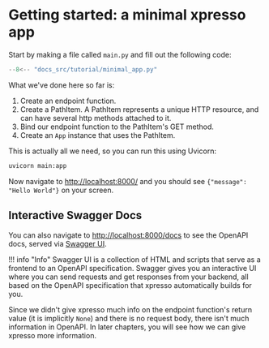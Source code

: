 # Getting started: a minimal xpresso app

Start by making a file called `main.py` and fill out the following code:

```python
--8<-- "docs_src/tutorial/minimal_app.py"
```

What we've done here so far is:

1. Create an endpoint function.
1. Create a PathItem. A PathItem represents a unique HTTP resource, and can have several http methods attached to it.
1. Bind our endpoint function to the PathItem's GET method.
1. Create an `App` instance that uses the PathItem.

This is actually all we need, so you can run this using Uvicorn:

```python
uvicorn main:app
```

Now navigate to [http://localhost:8000/](http://localhost:8000/) and you should see `{"message": "Hello World"}` on your screen.

## Interactive Swagger Docs

You can also navigate to [http://localhost:8000/docs](http://localhost:8000/docs) to see the OpenAPI docs, served via [Swagger UI].

!!! info "Info"
    Swagger UI is a collection of HTML and scripts that serve as a frontend to an OpenAPI specification.
    Swagger gives you an interactive UI where you can send requests and get responses from your backend, all based on the OpenAPI specification that xpresso automatically builds for you.

Since we didn't give xpresso much info on the endpoint function's return value (it is implicitly `None`) and there is no request body, there isn't much information in OpenAPI.
In later chapters, you will see how we can give xpresso more information.

[Swagger UI]: https://swagger.io/tools/swagger-ui/

